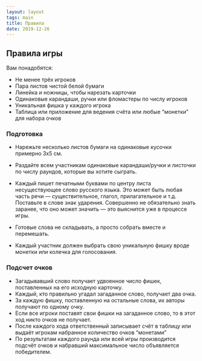 ```yaml
---
layout: layout
tags: main
title: Правила
date: 2019-12-26
---
```


## Правила игры

Вам понадобятся:

- Не менее трёх игроков
- Пара листов чистой белой бумаги
- Линейка и ножницы, чтобы нарезать карточки
- Одинаковые карандаши, ручки или фломастеры по числу игроков
- Уникальная фишка у каждого игрока
- Таблица или приложение для ведения счёта или любые “монетки” для набора очков

### Подготовка
    
- Нарежьте несколько листов бумаги на одинаковые кусочки примерно 3х5 см.
- Раздайте всем участникам одинаковые карандаши/ручки и листочки по числу раундов, которые вы хотите сыграть.

- Каждый пишет печатными буквами по центру листа несуществующее слово русского языка. Это может быть любая часть речи — существительное, глагол, прилагательное и т.д. Поставьте в слове знак ударения. Совершенно не обязательно знать заранее, что оно может значить — это выяснится уже в процессе игры.
- Готовые слова не складывать, а просто собрать вместе и перемешать.
- Каждый участник должен выбрать свою уникальную фишку вроде монетки или колечка для голосования.


### Подсчет очков
   
- Загадывавший слово получает удвоенное число фишек, поставленных на его исходную карточку.
- Каждый, кто правильно угадал загаданное слово, получает два очка.
- За каждую фишку, поставленную на остальные слова, их авторы получают по одному очку.
- Если все игроки поставят свои фишки на загаданное слово, то в этот ход никто очков не получает.
- После каждого хода ответственный записывает счёт в таблицу или выдаёт игрокам набранное количество очков “монетами”
- По результатам каждого раунда или всей игры производится подсчёт очков и набравший максимальное число объявляется победителем.